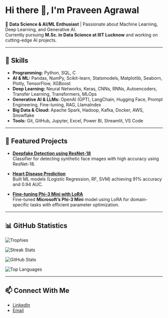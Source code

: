 # Hi there 👋, I'm Praveen Agrawal  

🚀 **Data Science & AI/ML Enthusiast** | Passionate about Machine Learning, Deep Learning, and Generative AI.  
Currently pursuing **M.Sc. in Data Science at IIIT Lucknow** and working on cutting-edge AI projects.  

---

## 🔧 Skills  
- **Programming:** Python, SQL, C  
- **AI & ML:** Pandas, NumPy, Scikit-learn, Statsmodels, Matplotlib, Seaborn, Plotly, TensorFlow, XGBoost  
- **Deep Learning:** Neural Networks, Keras, CNNs, RNNs, Autoencoders, Transfer Learning, Transformers, MLOps  
- **Generative AI & LLMs:** OpenAI (GPT), LangChain, Hugging Face, Prompt Engineering, Fine-tuning, RAG, LlamaIndex  
- **Big Data & Cloud:** Apache Spark, Hadoop, Kafka, Docker, AWS, Snowflake  
- **Tools:** Git, GitHub, Jupyter, Excel, Power BI, Streamlit, VS Code  

---

## 📂 Featured Projects  
- [**Deepfake Detection using ResNet-18**](https://github.com/agrawalpraveen12/Deepfake-Detection-of-images)  
  Classifier for detecting synthetic face images with high accuracy using ResNet-18.  

- [**Heart Disease Prediction**](https://github.com/agrawalpraveen12/Heart-Disease-Prediction-)  
  Built ML models (Logistic Regression, RF, SVM) achieving 91% accuracy and 0.94 AUC.  

- [**Fine-tuning Phi-3 Mini with LoRA**](https://github.com/agrawalpraveen12/Phi3_mini_Lora_Finetuning)  
  Fine-tuned **Microsoft’s Phi-3 Mini** model using LoRA for domain-specific tasks with efficient parameter optimization.  

---

## 📊 GitHub Statistics  

![Trophies](https://github-profile-trophy.vercel.app/?username=agrawalpraveen12&theme=onedark&margin-w=15&margin-h=15)  

![Streak Stats](https://streak-stats.demolab.com?user=agrawalpraveen12&theme=tokyonight&hide_border=true)  

![GitHub Stats](https://github-readme-stats.vercel.app/api?username=agrawalpraveen12&show_icons=true&theme=tokyonight&hide_border=true)  

![Top Languages](https://github-readme-stats.vercel.app/api/top-langs/?username=agrawalpraveen12&layout=compact&theme=tokyonight&hide_border=true)  

---

## 📫 Connect With Me  
- [LinkedIn](https://www.linkedin.com/in/praveenagrawal220)  
- [Email](mailto:agrawalpraveen9698@gmail.com)  

